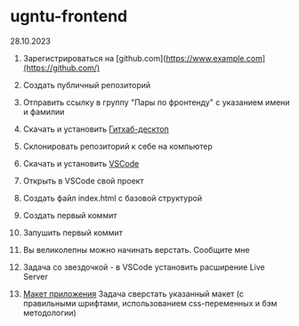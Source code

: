 # ugntu-frontend

28.10.2023
1. Зарегистрироваться на [github.com](https://www.example.com](https://github.com/)
2. Создать публичный репозиторий
3. Отправить ссылку в группу "Пары по фронтенду" с указанием имени и фамилии
4. Скачать и установить [Гитхаб-десктоп](https://desktop.github.com/)
5. Склонировать репозиторий к себе на компьютер
6. Скачать и установить [VSCode](https://code.visualstudio.com/)
7. Открыть в VSCode свой проект
8. Создать файл index.html с базовой структурой
9. Создать первый коммит
10. Запушить первый коммит
11. Вы великолепны можно начинать верстать. Сообщите мне
12. Задача со звездочкой - в VSCode установить расширение Live Server

13. [Макет приложения](https://www.figma.com/file/xkmLsoHQsAQjpd6KozJuyB/Simple-Weather-App-Design-(Community)?type=design&node-id=4%3A39&mode=dev) Задача сверстать указанный макет (с правильными шрифтами, использованием css-переменных и бэм методологии)
